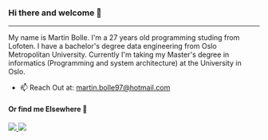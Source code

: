 ### Hi there and welcome 👋

***

My name is Martin Bolle. I'm a 27 years old programming studing from Lofoten. I have a bachelor's degree data engineering from Oslo Metropolitan University. 
Currently I'm taking my Master's degree in informatics (Programming and system architecture) at the University in Oslo. 

* 📫 Reach Out at: <a href="mailto:martin.bolle97@hotmail.com">martin.bolle97@hotmail.com</a>

#### Or find me Elsewhere 💬
<a href="https://www.linkedin.com/in/martin-bolle/">
    <img src="https://img.shields.io/badge/linkedin-%230077B5.svg?&style=for-the-badge&logo=linkedin&logoColor=white" />
</a>
<a href="https://www.instagram.com/martinbolle/">
    <img src="https://img.shields.io/badge/Instagram-E4405F?style=for-the-badge&logo=instagram&logoColor=white" />
</a>
<!--
<img src="{https://www.linkedin.com/in/martin-bolle/}"/>
Here are some ideas to get you started:

- 🔭 I’m currently working on ...
- 🌱 I’m currently learning ...
- 👯 I’m looking to collaborate on ...
- 🤔 I’m looking for help with ...
- 💬 Ask me about ...
- 📫 How to reach me: ...
- 😄 Pronouns: ...
- ⚡ Fun fact: ...
-->
